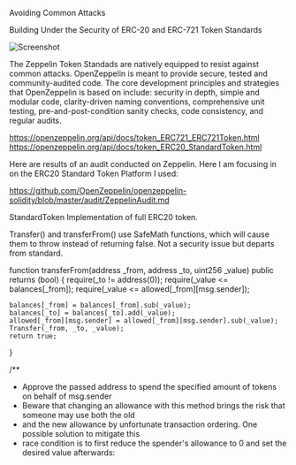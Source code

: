 Avoiding Common Attacks

Building Under the Security of ERC-20 and ERC-721 Token Standards

![Screenshot](zeppelin.jpg)

The Zeppelin Token Standads are natively equipped to resist against common attacks. OpenZeppelin is meant to provide secure,
tested and community-audited code. The core development principles and strategies that OpenZeppelin is based on include: security in depth,
simple and modular code, clarity-driven naming conventions, comprehensive unit testing, pre-and-post-condition sanity checks, 
code consistency, and regular audits.


https://openzeppelin.org/api/docs/token_ERC721_ERC721Token.html
https://openzeppelin.org/api/docs/token_ERC20_StandardToken.html

Here are results of an audit conducted on Zeppelin. Here I am focusing in on the ERC20 Standard Token Platform I used:

https://github.com/OpenZeppelin/openzeppelin-solidity/blob/master/audit/ZeppelinAudit.md

StandardToken
Implementation of full ERC20 token.

Transfer() and transferFrom() use SafeMath functions, which will cause them to throw instead of returning false. Not a security issue but departs from standard.



function transferFrom(address _from, address _to, uint256 _value) public returns (bool) {
    require(_to != address(0));
    require(_value <= balances[_from]);
    require(_value <= allowed[_from][msg.sender]);

    balances[_from] = balances[_from].sub(_value);
    balances[_to] = balances[_to].add(_value);
    allowed[_from][msg.sender] = allowed[_from][msg.sender].sub(_value);
    Transfer(_from, _to, _value);
    return true;
  }

  /**
   * Approve the passed address to spend the specified amount of tokens on behalf of msg.sender
   * Beware that changing an allowance with this method brings the risk that someone may use both the old
   * and the new allowance by unfortunate transaction ordering. One possible solution to mitigate this
   * race condition is to first reduce the spender's allowance to 0 and set the desired value afterwards:
